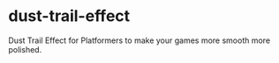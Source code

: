 # dust-trail-effect
Dust Trail Effect for Platformers to make your games more smooth more polished.
